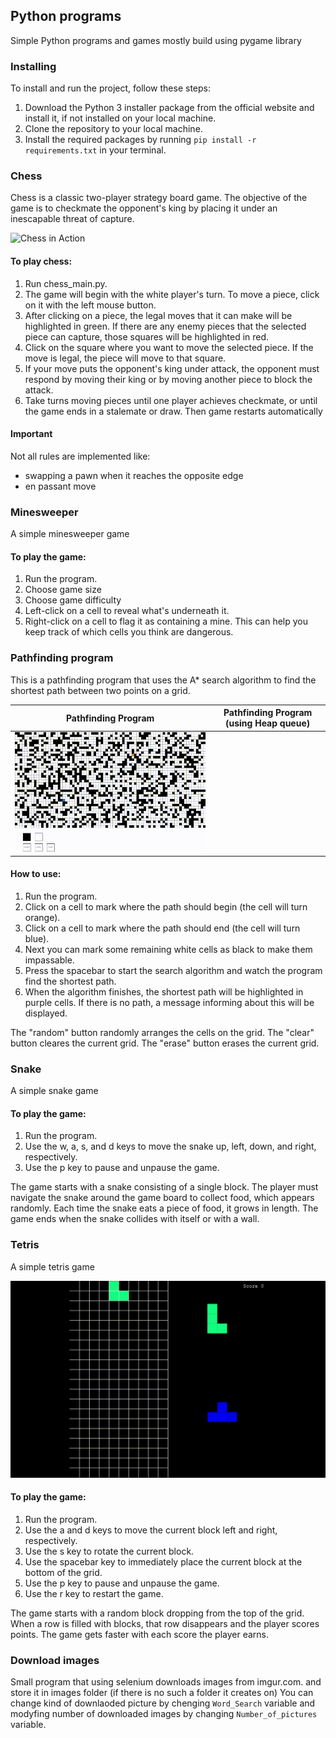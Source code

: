 ## Python programs ##
Simple Python programs and games mostly build using pygame library

### Installing ###
To install and run the project, follow these steps:

1. Download the Python 3 installer package from the official website and install it, if not installed on your local machine.
2. Clone the repository to your local machine.
3. Install the required packages by running ```pip install -r requirements.txt``` in your terminal.

### Chess ###
Chess is a classic two-player strategy board game. 
The objective of the game is to checkmate the opponent's king by placing it under an inescapable threat of capture.

![Chess in Action](https://github.com/Kokoszsz/Python-programs/blob/main/vid/chess.gif)

#### To play chess: ####
1. Run chess_main.py.
2. The game will begin with the white player's turn. To move a piece, click on it with the left mouse button.
3. After clicking on a piece, the legal moves that it can make will be highlighted in green. If there are any enemy pieces that the selected piece can capture, those squares will be highlighted in red.
4. Click on the square where you want to move the selected piece. If the move is legal, the piece will move to that square.
5. If your move puts the opponent's king under attack, the opponent must respond by moving their king or by moving another piece to block the attack.
6. Take turns moving pieces until one player achieves checkmate, or until the game ends in a stalemate or draw. Then game restarts automatically 

#### Important ####
Not all rules are implemented like:
- swapping a pawn when it reaches the opposite edge
- en passant move


### Minesweeper ###
A simple minesweeper game

#### To play the game: ####
1. Run the program.
2. Choose game size
3. Choose game difficulty
4. Left-click on a cell to reveal what's underneath it.
5. Right-click on a cell to flag it as containing a mine. This can help you keep track of which cells you think are dangerous.


### Pathfinding program ###
This is a pathfinding program that uses the A\* search algorithm to find the shortest path between two points on a grid.

| Pathfinding Program             																						 | Pathfinding Program (using Heap queue)                  																 |
| ---------------------------------------------------------------------------------------------------------------------- | --------------------------------------------------------------------------------------------------------------------- |
| ![Pathfinding Program in Action](https://github.com/Kokoszsz/Python-programs/blob/main/vid/pathfinding_program.gif)    |  |


#### How to use: ####
1. Run the program.
2. Click on a cell to mark where the path should begin (the cell will turn orange).
3. Click on a cell to mark where the path should end (the cell will turn blue).
4. Next you can mark some remaining white cells as black to make them impassable.
5. Press the spacebar to start the search algorithm and watch the program find the shortest path.
6. When the algorithm finishes, the shortest path will be highlighted in purple cells. If there is no path, a message informing about this will be displayed.

The "random" button randomly arranges the cells on the grid.
The "clear" button cleares the current grid.
The "erase" button erases the current grid.


### Snake ###
A simple snake game

#### To play the game: ####
1. Run the program.
2. Use the w, a, s, and d keys to move the snake up, left, down, and right, respectively.
3. Use the p key to pause and unpause the game.

The game starts with a snake consisting of a single block. 
The player must navigate the snake around the game board to collect food, which appears randomly. 
Each time the snake eats a piece of food, it grows in length. 
The game ends when the snake collides with itself or with a wall.

### Tetris ###
A simple tetris game

![Tetris in Action](https://github.com/Kokoszsz/Python-programs/blob/main/vid/tetris.gif)

#### To play the game: ####
1. Run the program.
2. Use the a and d keys to move the current block left and right, respectively.
3. Use the s key to rotate the current block.
4. Use the spacebar key to immediately place the current block at the bottom of the grid.
5. Use the p key to pause and unpause the game.
6. Use the r key to restart the game.

The game starts with a random block dropping from the top of the grid. 
When a row is filled with blocks, that row disappears and the player scores points. 
The game gets faster with each score the player earns.

### Download images ###
Small program that using selenium downloads images from imgur.com. and store it in images folder (if there is no such a folder it creates on)
You can change kind of downlaoded picture by chenging ```Word_Search``` variable and modyfing number of downloaded images by changing ```Number_of_pictures``` variable.